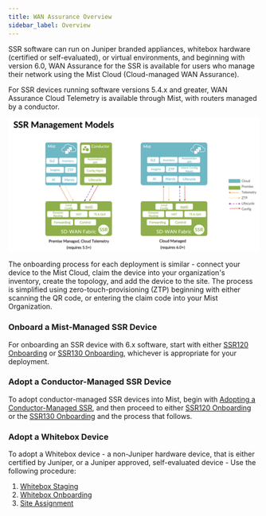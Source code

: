 ```yaml
---
title: WAN Assurance Overview
sidebar_label: Overview
---
```


SSR software can run on Juniper branded appliances, whitebox hardware (certified or self-evaluated), or virtual environments, and beginning with version 6.0, WAN Assurance for the SSR is available for users who manage their network using the Mist Cloud (Cloud-managed WAN Assurance). 

For SSR devices running software versions 5.4.x and greater, WAN Assurance Cloud Telemetry is available through Mist, with routers managed by a conductor.

![SSR Managment Models](/img/wan_ssr_mgmt_models.png)

The onboarding process for each deployment is similar - connect your device to the Mist Cloud, claim the device into your organization's inventory, create the topology, and add the device to the site. The process is simplified using zero-touch-provisioning (ZTP) beginning with either scanning the QR code, or entering the claim code into your Mist Organization. 

### Onboard a Mist-Managed SSR Device

For onboarding an SSR device with 6.x software, start with either [SSR120 Onboarding](wan_assurance_ssr120_quickstart.md) or [SSR130 Onboarding](wan_assurance_ssr130_quickstart.md), whichever is appropriate for your deployment.

### Adopt a Conductor-Managed SSR Device

To adopt conductor-managed SSR devices into Mist, begin with [Adopting a Conductor-Managed SSR](wan_onboarding_ssrdevice.md), and then proceed to either [SSR120 Onboarding](wan_assurance_ssr120_quickstart.md) or the [SSR130 Onboarding](wan_assurance_ssr130_quickstart.md) and the process that follows. 

### Adopt a Whitebox Device

To adopt a Whitebox device - a non-Juniper hardware device, that is either certified by Juniper, or a Juniper approved, self-evaluated device - Use the following procedure:

1. [Whitebox Staging](wan_staging.md)
2. [Whitebox Onboarding](wan_onboarding_whitebox.md)
3. [Site Assignment ](wan_telemetry_site_assign.md)
